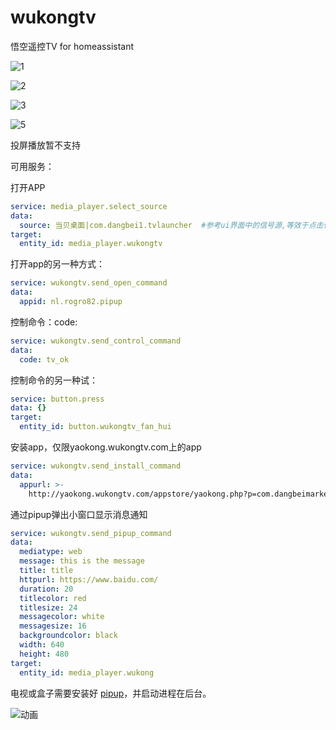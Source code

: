 # wukongtv
悟空遥控TV for homeassistant


![1](https://github.com/dscao/wukongtv/assets/16587914/f1f712d4-ca48-4221-b549-2c7209d67ca0)



![2](https://github.com/dscao/wukongtv/assets/16587914/c4af9f83-afb2-41dc-a535-4cd403795e1f)



![3](https://github.com/dscao/wukongtv/assets/16587914/2b3c9f90-5bec-49f1-b20a-899ab750a8e5)



![5](https://github.com/dscao/wukongtv/assets/16587914/ba738281-f064-4b0f-866e-f34e490cd423)


投屏播放暂不支持

可用服务：

打开APP
```yaml
service: media_player.select_source
data:
  source: 当贝桌面|com.dangbei1.tvlauncher  #参考ui界面中的信号源,等效于点击信号源
target:
  entity_id: media_player.wukongtv
```
打开app的另一种方式：
```yaml
service: wukongtv.send_open_command
data:
  appid: nl.rogro82.pipup
```
控制命令：code: 
```yaml
service: wukongtv.send_control_command
data:
  code: tv_ok
```
控制命令的另一种试：
```yaml
service: button.press
data: {}
target:
  entity_id: button.wukongtv_fan_hui
```

安装app，仅限yaokong.wukongtv.com上的app
```yaml
service: wukongtv.send_install_command
data:
  appurl: >-
    http://yaokong.wukongtv.com/appstore/yaokong.php?p=com.dangbeimarket&source=wukong"  #网址必须是yaokong.wukongtv.com下才能安装，否则提示非法网址。
```

通过pipup弹出小窗口显示消息通知
```yaml
service: wukongtv.send_pipup_command
data:
  mediatype: web
  message: this is the message
  title: title
  httpurl: https://www.baidu.com/
  duration: 20
  titlecolor: red
  titlesize: 24
  messagecolor: white
  messagesize: 16
  backgroundcolor: black
  width: 640
  height: 480
target:
  entity_id: media_player.wukong
```
电视或盒子需要安装好 [pipup](https://github.com/rogro82/PiPup-homey)，并启动进程在后台。

![动画](https://github.com/dscao/wukongtv/assets/16587914/2df88461-1314-44b6-b301-fcf496762758)

